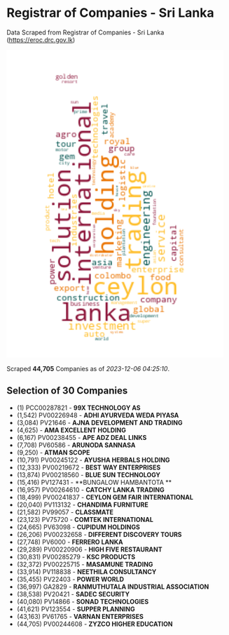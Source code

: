 # Registrar of Companies - Sri Lanka

Data Scraped from Registrar of Companies - Sri Lanka (https://eroc.drc.gov.lk)

![word-cloud](data/word_cloud.png)

Scraped **44,705** Companies as of *2023-12-06 04:25:10*.


## Selection of 30 Companies

* (1) PCC00287821 - **99X TECHNOLOGY AS**
* (1,542) PV00226948 - **ADHI AYURVEDA WEDA PIYASA**
* (3,084) PV21646 - **AJNA DEVELOPMENT AND TRADING**
* (4,625)  - **AMA EXCELLENT HOLDING**
* (6,167) PV00238455 - **APE ADZ DEAL LINKS**
* (7,708) PV60586 - **ARUNODA SANNASA**
* (9,250)  - **ATMAN SCOPE**
* (10,791) PV00245122 - **AYUSHA HERBALS HOLDING**
* (12,333) PV00219672 - **BEST WAY ENTERPRISES**
* (13,874) PV00218560 - **BLUE SUN TECHNOLOGY**
* (15,416) PV127431 - **BUNGALOW HAMBANTOTA **
* (16,957) PV00264610 - **CATCHY LANKA TRADING**
* (18,499) PV00241837 - **CEYLON GEM FAIR INTERNATIONAL**
* (20,040) PV113132 - **CHANDIMA FURNITURE**
* (21,582) PV99057 - **CLASSMATE**
* (23,123) PV75720 - **COMTEK INTERNATIONAL**
* (24,665) PV63098 - **CUPIDUM HOLDINGS**
* (26,206) PV00232658 - **DIFFERENT DISCOVERY TOURS**
* (27,748) PV6000 - **FERRERO LANKA**
* (29,289) PV00220906 - **HIGH FIVE RESTAURANT**
* (30,831) PV00285279 - **KSC PRODUCTS**
* (32,372) PV00225715 - **MASAMUNE TRADING**
* (33,914) PV118838 - **NEETHILA CONSULTANCY**
* (35,455) PV22403 - **POWER WORLD**
* (36,997) GA2829 - **RANMUTHUTALA INDUSTRIAL ASSOCIATION**
* (38,538) PV20421 - **SADEC SECURITY**
* (40,080) PV14866 - **SONAD TECHNOLOGIES**
* (41,621) PV123554 - **SUPPER PLANNING**
* (43,163) PV61765 - **VARNAN ENTERPRISES**
* (44,705) PV00244608 - **ZYZCO HIGHER EDUCATION**